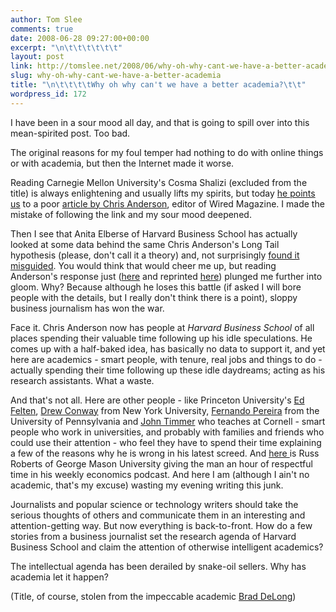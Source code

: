```yaml
---
author: Tom Slee
comments: true
date: 2008-06-28 09:27:00+00:00
excerpt: "\n\t\t\t\t\t\t"
layout: post
link: http://tomslee.net/2008/06/why-oh-why-cant-we-have-a-better-academia.html
slug: why-oh-why-cant-we-have-a-better-academia
title: "\n\t\t\t\tWhy oh why can't we have a better academia?\t\t"
wordpress_id: 172
---
```



				

I have been in a sour mood all day, and that is going to spill over into this mean-spirited post. Too bad.

The original reasons for my foul temper had nothing to do with online things or with academia, but then the Internet made it worse.

Reading Carnegie Mellon University's Cosma Shalizi (excluded from the title) is always enlightening and usually lifts my spirits, but today [he points us](http://cscs.umich.edu/%7Ecrshalizi/weblog/581.html) to a poor [article by Chris Anderson](http://www.wired.com/science/discoveries/magazine/16-07/pb_theory), editor of Wired Magazine. I made the mistake of following the link and my sour mood deepened. 

Then I see that Anita Elberse of Harvard Business School has actually looked at some data behind the same Chris Anderson's Long Tail hypothesis (please, don't call it a theory) and, not surprisingly [found it misguided](http://harvardbusinessonline.hbsp.harvard.edu/hbsp/hbr/articles/article.jsp?OPERATION_TYPE=CHECK_COOKIE&referer=/hbsp/hbr/articles/article.jsp&productId=R0807H&TRUE=TRUE&reason=freeContent&FALSE=FALSE&ml_subscriber=true&_requestid=13055&ml_action=get-article&ml_issueid=BR0807&articleID=R0807H&pageNumber=1). You would think that would cheer me up, but reading Anderson's response just ([here](http://conversationstarter.hbsp.com/2008/06/challenging_the_long_tail.html) and reprinted [here](http://www.longtail.com/the_long_tail/2008/06/excellent-hbr-p.html)) plunged me further into gloom. Why? Because although he loses this battle (if asked I will bore people with the details, but I really don't think there is a point), sloppy business journalism has won the war.

Face it. Chris Anderson now has people at _Harvard Business School_ of all places spending their valuable time following up his idle speculations. He comes up with a half-baked idea, has basically no data to support it, and yet here are academics - smart people, with tenure, real jobs and things to do - actually spending their time following up these idle daydreams; acting as his research assistants. What a waste.

And that's not all. Here are other people - like Princeton University's [Ed Felten](http://www.freedom-to-tinker.com/?p=1302), [Drew Conway](http://blogs.nyu.edu/blogs/agc282/zia/2008/06/the_hubris_of_the_end_of_theor.html) from New York University, [Fernando Pereira](http://earningmyturns.blogspot.com/2008/06/end-of-theory-data-deluge-makes.html) from the University of Pennsylvania and [John Timmer](http://arstechnica.com/news.ars/post/20080625-why-the-cloud-cannot-obscure-the-scientific-method.html) who teaches at Cornell - smart people who work in universities, and probably with families and friends who could use their attention - who feel they have to spend their time explaining a few of the reasons why he is wrong in his latest screed. And [here ](http://www.econtalk.org/#a003601)is Russ Roberts of George Mason University giving the man an hour of respectful time in his weekly economics podcast. And here I am (although I ain't no academic, that's my excuse) wasting my evening writing this junk.  
  
Journalists and popular science or technology writers should take the serious thoughts of others and communicate them in an interesting and attention-getting way. But now everything is back-to-front. How do a few stories from a business journalist set the research agenda of Harvard Business School and claim the attention of otherwise intelligent academics?

The intellectual agenda has been derailed by snake-oil sellers. Why has academia let it happen?

(Title, of course, stolen from the impeccable academic [Brad DeLong](http://delong.typepad.com/))


		
